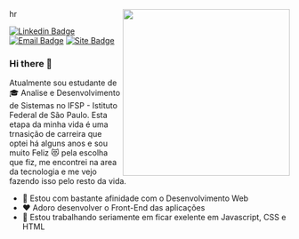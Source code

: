 <img align="right" src=".../../img/programar.png" width="300"/>
hr

[![Linkedin Badge](https://img.shields.io/badge/-Linkedin-0a66c2?style=flat&logo=Linkedin&logoColor=white)](https://www.linkedin.com/in/vanessa-helena-79822996/)
[![Email Badge](https://img.shields.io/badge/-E--mail-107bd5?style=flat&logo=microsoft-outlook&logoColor=white)](mailto:vanessa.helena@aluno.ifsp.edu.br)
[![Site Badge](https://img.shields.io/badge/-Site-343a40?style=flat&logo=hexo&logoColor=white)](https://vanessa-helena.github.io/portifolioVanessaHelena/)
### Hi there 👋

<!--
**Vanessa-Helena/Vanessa-Helena** is a ✨ _special_ ✨ repository because its `README.md` (this file) appears on your GitHub profile.-->

Atualmente sou estudante de :mortar_board: Analise e Desenvolvimento de Sistemas  no IFSP - Istituto Federal de São Paulo. Esta etapa da minha vida é uma trnasição de carreira que optei há alguns anos e sou muito Feliz :heart_eyes_cat: pela escolha que fiz, me encontrei na area da tecnologia e me vejo fazendo isso pelo resto da vida.

- :trident: Estou com bastante afinidade com  o Desenvolvimento Web 
- :heart: Adoro desenvolver o Front-End das aplicações
- :microscope: Estou trabalhando seriamente em ficar exelente em Javascript, CSS e HTML
